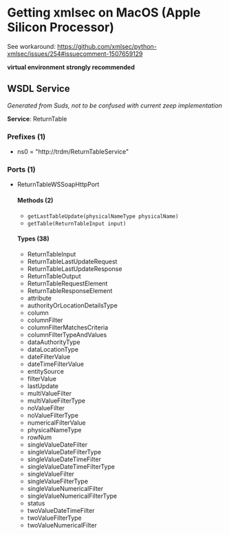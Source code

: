 # Getting xmlsec on MacOS (Apple Silicon Processor)
See workaround: https://github.com/xmlsec/python-xmlsec/issues/254#issuecomment-1507659129

**virtual environment strongly recommended**

## WSDL Service
*Generated from Suds, not to be confused with current zeep implementation*

**Service**: ReturnTable  

### Prefixes (1)
- ns0 = "http://trdm/ReturnTableService"

### Ports (1)
- ReturnTableWSSoapHttpPort

  #### Methods (2)
  - `getLastTableUpdate(physicalNameType physicalName)`
  - `getTable(ReturnTableInput input)`

  #### Types (38)
  - ReturnTableInput
  - ReturnTableLastUpdateRequest
  - ReturnTableLastUpdateResponse
  - ReturnTableOutput
  - ReturnTableRequestElement
  - ReturnTableResponseElement
  - attribute
  - authorityOrLocationDetailsType
  - column
  - columnFilter
  - columnFilterMatchesCriteria
  - columnFilterTypeAndValues
  - dataAuthorityType
  - dataLocationType
  - dateFilterValue
  - dateTimeFilterValue
  - entitySource
  - filterValue
  - lastUpdate
  - multiValueFilter
  - multiValueFilterType
  - noValueFilter
  - noValueFilterType
  - numericalFilterValue
  - physicalNameType
  - rowNum
  - singleValueDateFilter
  - singleValueDateFilterType
  - singleValueDateTimeFilter
  - singleValueDateTimeFilterType
  - singleValueFilter
  - singleValueFilterType
  - singleValueNumericalFilter
  - singleValueNumericalFilterType
  - status
  - twoValueDateTimeFilter
  - twoValueFilterType
  - twoValueNumericalFilter
